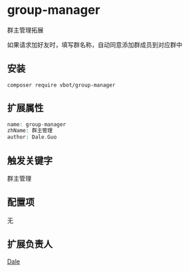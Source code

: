# group-manager
群主管理拓展

如果请求加好友时，填写群名称，自动同意添加群成员到对应群中

## 安装

```
composer require vbot/group-manager
```

## 扩展属性

```php
name: group-manager
zhName: 群主管理
author: Dale.Guo
```

## 触发关键字

群主管理

## 配置项

无

## 扩展负责人

[Dale](https://github.com/guoxiangke)
